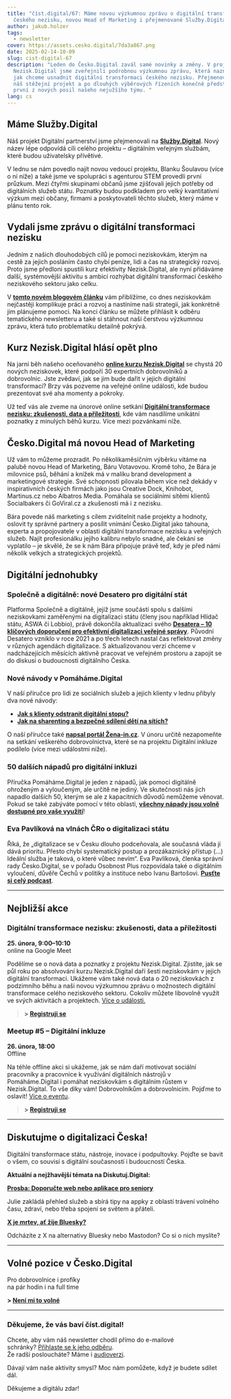 ```yaml
---
title: "číst.digital/67: Máme novou výzkumnou zprávu o digitální transformaci
  českého nezisku, novou Head of Marketing i přejmenované Služby.Digital"
author: jakub.holzer
tags:
  - newsletter
cover: https://assets.cesko.digital/7da3a867.png
date: 2025-02-14-10-09
slug: cist-digital-67
description: "Leden do Česko.Digital zavál samé novinky a změny. V projektu
  Nezisk.Digital jsme zveřejnili podrobnou výzkumnou zprávu, která naznačuje,
  jak chceme usnadnit digitální transformaci českého nezisku. Přejmenovali jsme
  náš stěžejní projekt a po dlouhých výběrových řízeních konečně představujeme
  první z nových posil našeho nejužšího týmu. "
lang: cs
---
```

## Máme Služby.Digital

Náš projekt Digitální partnerství jsme přejmenovali na **[Služby.Digital](https://sluzby.digital)**. Nový název lépe odpovídá cíli celého projektu – digitálním veřejným službám, které budou uživatelsky přívětivé.

V lednu se nám povedlo najít novou vedoucí projektu, Blanku Šoulavou (více o ní níže) a také jsme ve spolupráci s agenturou STEM provedli první průzkum. Mezi čtyřmi skupinami občanů jsme zjišťovali jejich potřeby od digitálních služeb státu. Poznatky budou podkladem pro velký kvantitativní výzkum mezi občany, firmami a poskytovateli těchto služeb, který máme v plánu tento rok.

## Vydali jsme zprávu o digitální transformaci nezisku

Jedním z našich dlouhodobých cílů je pomoci neziskovkám, kterým na cestě za jejich posláním často chybí peníze, lidi a čas na strategický rozvoj. Proto jsme předloni spustili kurz efektivity Nezisk.Digital, ale nyní přidáváme další, systémovější aktivitu s ambicí rozhýbat digitální transformaci českého neziskového sektoru jako celku.  

V **[tomto novém blogovém článku](https://blog.cesko.digital/2025/02/nezisk-digital-vyzkumna-zprava)** vám přiblížíme, co dnes neziskovkám nejčastěji komplikuje práci a rozvoj a nastíníme naši strategii, jak konkrétně jim plánujeme pomoci. Na konci článku se můžete přihlásit k odběru tematického newsletteru a také si stáhnout naši čerstvou výzkumnou zprávu, která tuto problematiku detailně pokrývá.

## Kurz Nezisk.Digital hlásí opět plno

Na jarní běh našeho oceňovaného **[online kurzu Nezisk.Digital](https://app.cesko.digital/projects/nezisk-digital)** se chystá 20 nových neziskovek, které podpoří 30 expertních dobrovolníků a dobrovolnic. Jste zvědaví, jak se jim bude dařit v jejich digitální transformaci? Brzy vás pozveme na veřejné online události, kde budou prezentovat své aha momenty a pokroky.

Už teď vás ale zveme na únorové online setkání **[Digitální transformace nezisku: zkušenosti, data a příležitosti](https://app.cesko.digital/events/nezisk-digital-showcase-24-1)**, kde vám nasdílíme unikátní poznatky z minulých běhů kurzu. Více mezi pozvánkami níže.

## Česko.Digital má novou Head of Marketing

Už vám to můžeme prozradit. Po několikaměsíčním výběrku vítáme na palubě novou Head of Marketing, Báru Votavovou. Kromě toho, že Bára je milovnice psů, běhání a knížek má v malíku brand development a marketingové strategie. Své schopnosti pilovala během více než dekády v inspirativních českých firmách jako jsou Creative Dock, Knihobot, Martinus.cz nebo Albatros Media. Pomáhala se sociálními sítěmi klientů Socialbakers či GoViral.cz a zkušenosti má i z nezisku.

Bára povede náš marketing s cílem zviditelnit naše projekty a hodnoty, oslovit ty správné partnery a posílit vnímání Česko.Digital jako tahouna, experta a propojovatele v oblasti digitální transformace nezisku a veřejných služeb. Najít profesionálku jejího kalibru nebylo snadné, ale čekání se vyplatilo – je skvělé, že se k nám Bára připojuje právě teď, kdy je před námi několik velkých a strategických projektů.

## Digitální jednohubky

### Společně a digitálně: nové Desatero pro digitální stát

Platforma Společně a digitálně, jejíž jsme součástí spolu s dalšími neziskovkami zaměřenými na digitalizaci státu (členy jsou například Hlídač státu, ASWA či Lobbio), právě dokončila aktualizaci svého **[Desatera – 10 klíčových doporučení pro efektivní digitalizaci veřejné správy](https://spolecneadigitalne.cz/)**. Původní Desatero vzniklo v roce 2021 a po třech letech nastal čas reflektovat změny v různých agendách digitalizace. S aktualizovanou verzí chceme v nadcházejících měsících aktivně pracovat ve veřejném prostoru a zapojit se do diskusí o budoucnosti digitálního Česka.

### Nové návody v Pomáháme.Digital

V naší příručce pro lidi ze sociálních služeb a jejich klienty v lednu přibyly dva nové návody:  

* **[Jak s klienty odstranit digitální stopu?](https://www.pomahame.digital/course/view.php?id=135)**  
* [**Jak na sharenting a bezpečné sdílení dětí na sítích?**  ](https://www.pomahame.digital/course/view.php?id=136)

O naší příručce také **[napsal portál Žena-in.cz](https://zena-in.cz/clanek/pomahame-digital-webova-prirucka-ktera-bojuje-proti-digitalni-propasti-v-cesku)**. V únoru určitě nezapomeňte na setkání veškerého dobrovolnictva, které se na projektu Digitální inkluze podílelo (více mezi událostmi níže).

### 50 dalších nápadů pro digitální inkluzi

Příručka Pomáháme.Digital je jeden z nápadů, jak pomoci digitálně ohroženým a vyloučeným, ale určitě ne jediný. Ve skutečnosti nás jich napadlo dalších 50, kterým se ale z kapacitních důvodů nemůžeme věnovat. Pokud se také zabýváte pomocí v této oblasti, **[všechny nápady jsou volně dostupné pro vaše využití](https://www.cesko.digital/projekty/digitalni-inkluze/nevyuzita-reseni)**!

### Eva Pavlíková na vlnách ČRo o digitalizaci státu

Říká, že „digitalizace se v Česku dlouho podceňovala, ale současná vláda jí dává prioritu. Přesto chybí systematický postup a prozákaznický přístup (...) Ideální služba je taková, o které vůbec nevím“. Eva Pavlíková, členka správní rady Česko.Digital, se v pořadu Osobnost Plus rozpovídala také o digitálním vyloučení, důvěře Čechů v politiky a instituce nebo Ivanu Bartošovi. **[Pusťte si celý podcast](https://open.spotify.com/episode/2fWl0iCCtPOPPQzpcftoVx?si=62d36c49f409425c)**.

- - -

## Nejbližší akce

### Digitální transformace nezisku: zkušenosti, data a příležitosti

**25. února, 9:00–10:10**\
online na Google Meet  

Podělíme se o nová data a poznatky z projektu Nezisk.Digital. Zjistíte, jak se půl roku po absolvování kurzu Nezisk.Digital daří šesti neziskovkám v jejich digitální transformaci. Ukážeme vám také nová data o 20 neziskovkách z podzimního běhu a naši novou výzkumnou zprávu o možnostech digitální transformace celého neziskového sektoru. Cokoliv můžete libovolně využít ve svých aktivitách a projektech. [Více o události.](https://app.cesko.digital/events/nezisk-digital-showcase-24-1)

> **\> [Registruji se](https://airtable.com/appBMJcLnBva02IEy/shr7e5GpqzKrYFvII)**

### Meetup #5 – Digitální inkluze

**26. února, 18:00**\
Offline  

Na téhle offline akci si ukážeme, jak se nám daří motivovat sociální pracovníky a pracovnice k využívání digitálních nástrojů v Pomáháme.Digital i pomáhat neziskovkám s digitálním růstem v Nezisk.Digital. To vše díky vám! Dobrovolníkům a dobrovolnicím. Pojďme to oslavit! [Více o eventu](https://app.cesko.digital/events/meetup-ceskodigital-5).

> **\> [Registruji se](https://airtable.com/appzzeZuZPAlDmgNl/shrYtsvhW56mHt8jt)**

- - -

## Diskutujme o digitalizaci Česka!

Digitální transformace státu, nástroje, inovace i podpultovky. Pojďte se bavit o všem, co souvisí s digitální současností i budoucností Česka.

**Aktuální a nejžhavější témata na Diskutuj.Digital:**

**[Prosba: Doporučte web nebo aplikace pro seniory](https://diskutuj.digital/t/doporucte-web-nebo-aplikaci-pro-seniory/1013/2)**

Julie zakládá přehled služeb a sbírá tipy na appky z oblastí trávení volného času, zdraví, nebo třeba spojení se světem a přáteli.

**[X je mrtev, ať žije Bluesky?](https://diskutuj.digital/t/x-je-mrtev-at-zije-bluesky/893)**

Odcházíte z X na alternativy Bluesky nebo Mastodon? Co si o nich myslíte?

- - -

## Volné pozice v Česko.Digital

Pro dobrovolnice i profíky\
na pár hodin i na full time

**\> [Není mi to volné](https://app.cesko.digital/)**

- - -

### Děkujeme, že vás baví číst.digital!

Chcete, aby vám náš newsletter chodil přímo do e-mailové schránky? [Přihlaste se k jeho odběru](https://ceskodigital.ecomailapp.cz/public/form/6-3fdfd544852ed7431aa64f3b9481afb9). \
Že radši posloucháte? Máme i [audioverzi](https://creators.spotify.com/pod/show/poslouchatdigital/).

Dávají vám naše aktivity smysl? 
Moc nám pomůžete, když je budete sdílet dál. 

Děkujeme a digitálu zdar!
